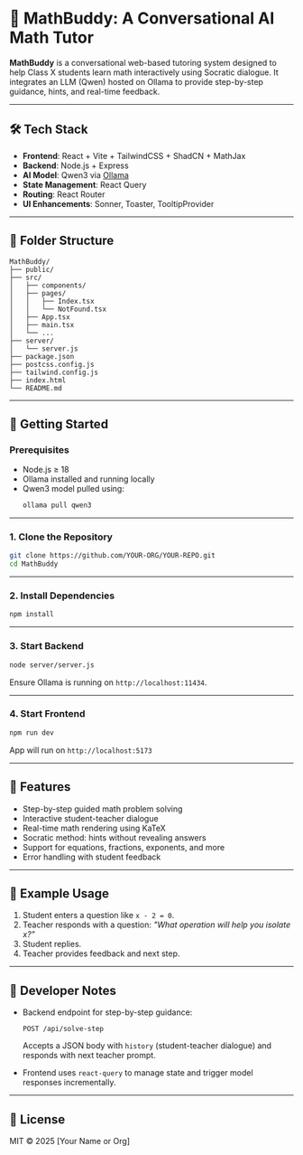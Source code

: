 # 🧠 MathBuddy: A Conversational AI Math Tutor

**MathBuddy** is a conversational web-based tutoring system designed to help Class X students learn math interactively using Socratic dialogue. It integrates an LLM (Qwen) hosted on Ollama to provide step-by-step guidance, hints, and real-time feedback.

---

## 🛠 Tech Stack

- **Frontend**: React + Vite + TailwindCSS + ShadCN + MathJax
- **Backend**: Node.js + Express
- **AI Model**: Qwen3 via [Ollama](https://ollama.com/)
- **State Management**: React Query
- **Routing**: React Router
- **UI Enhancements**: Sonner, Toaster, TooltipProvider

---

## 📁 Folder Structure

```
MathBuddy/
├── public/
├── src/
│   ├── components/
│   ├── pages/
│   │   ├── Index.tsx
│   │   └── NotFound.tsx
│   ├── App.tsx
│   ├── main.tsx
│   └── ...
├── server/
│   └── server.js
├── package.json
├── postcss.config.js
├── tailwind.config.js
├── index.html
└── README.md
```

---

## 🚀 Getting Started

### Prerequisites

- Node.js ≥ 18
- Ollama installed and running locally
- Qwen3 model pulled using:
  ```bash
  ollama pull qwen3
  ```

---

### 1. Clone the Repository

```bash
git clone https://github.com/YOUR-ORG/YOUR-REPO.git
cd MathBuddy
```

---

### 2. Install Dependencies

```bash
npm install
```

---

### 3. Start Backend

```bash
node server/server.js
```

Ensure Ollama is running on `http://localhost:11434`.

---

### 4. Start Frontend

```bash
npm run dev
```

App will run on `http://localhost:5173`

---

## 🧠 Features

- Step-by-step guided math problem solving
- Interactive student-teacher dialogue
- Real-time math rendering using KaTeX
- Socratic method: hints without revealing answers
- Support for equations, fractions, exponents, and more
- Error handling with student feedback

---

## 🧪 Example Usage

1. Student enters a question like `x - 2 = 0`.
2. Teacher responds with a question: _"What operation will help you isolate x?"_
3. Student replies.
4. Teacher provides feedback and next step.

---

## 💬 Developer Notes

- Backend endpoint for step-by-step guidance:
  ```
  POST /api/solve-step
  ```
  Accepts a JSON body with `history` (student-teacher dialogue) and responds with next teacher prompt.

- Frontend uses `react-query` to manage state and trigger model responses incrementally.

---

## 📃 License

MIT © 2025 [Your Name or Org]
